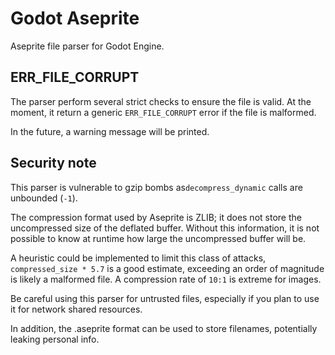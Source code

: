 # Godot Aseprite

Aseprite file parser for Godot Engine.

## ERR_FILE_CORRUPT

The parser perform several strict checks to ensure the file is valid.
At the moment, it return a generic `ERR_FILE_CORRUPT` error if the file is malformed.

In the future, a warning message will be printed.

## Security note

This parser is vulnerable to gzip bombs as`decompress_dynamic` calls are unbounded (`-1`).

The compression format used by Aseprite is ZLIB; it does not store the uncompressed size of the deflated buffer. Without this information, it is not possible to know at runtime how large the uncompressed buffer will be.

A heuristic could be implemented to limit this class of attacks, `compressed_size * 5.7` is a good estimate, exceeding an order of magnitude is likely a malformed file. A compression rate of `10:1` is extreme for images.

Be careful using this parser for untrusted files, especially if you plan to use it for
network shared resources.

In addition, the .aseprite format can be used to store filenames, potentially leaking personal info.
